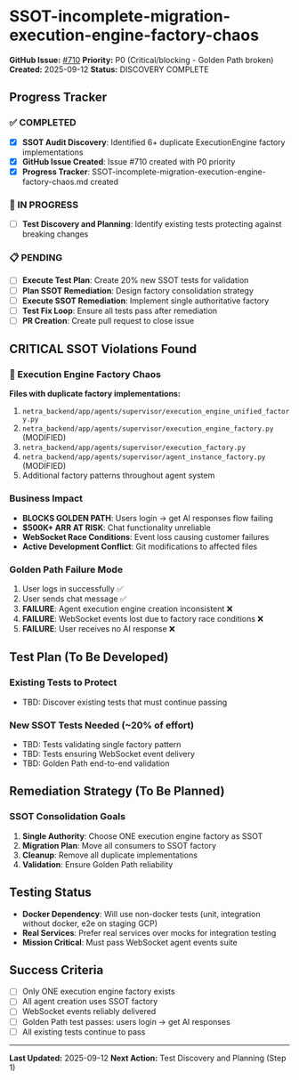 # SSOT-incomplete-migration-execution-engine-factory-chaos

**GitHub Issue:** [#710](https://github.com/netra-systems/netra-apex/issues/710)
**Priority:** P0 (Critical/blocking - Golden Path broken)
**Created:** 2025-09-12
**Status:** DISCOVERY COMPLETE

## Progress Tracker

### ✅ COMPLETED
- [x] **SSOT Audit Discovery**: Identified 6+ duplicate ExecutionEngine factory implementations
- [x] **GitHub Issue Created**: Issue #710 created with P0 priority
- [x] **Progress Tracker**: SSOT-incomplete-migration-execution-engine-factory-chaos.md created

### 🔄 IN PROGRESS
- [ ] **Test Discovery and Planning**: Identify existing tests protecting against breaking changes

### 📋 PENDING
- [ ] **Execute Test Plan**: Create 20% new SSOT tests for validation
- [ ] **Plan SSOT Remediation**: Design factory consolidation strategy
- [ ] **Execute SSOT Remediation**: Implement single authoritative factory
- [ ] **Test Fix Loop**: Ensure all tests pass after remediation
- [ ] **PR Creation**: Create pull request to close issue

## CRITICAL SSOT Violations Found

### 🚨 Execution Engine Factory Chaos
**Files with duplicate factory implementations:**
1. `netra_backend/app/agents/supervisor/execution_engine_unified_factory.py`
2. `netra_backend/app/agents/supervisor/execution_engine_factory.py` (MODIFIED)
3. `netra_backend/app/agents/supervisor/execution_factory.py`
4. `netra_backend/app/agents/supervisor/agent_instance_factory.py` (MODIFIED)
5. Additional factory patterns throughout agent system

### Business Impact
- **BLOCKS GOLDEN PATH**: Users login → get AI responses flow failing
- **$500K+ ARR AT RISK**: Chat functionality unreliable
- **WebSocket Race Conditions**: Event loss causing customer failures
- **Active Development Conflict**: Git modifications to affected files

### Golden Path Failure Mode
1. User logs in successfully ✅
2. User sends chat message ✅
3. **FAILURE**: Agent execution engine creation inconsistent ❌
4. **FAILURE**: WebSocket events lost due to factory race conditions ❌
5. **FAILURE**: User receives no AI response ❌

## Test Plan (To Be Developed)

### Existing Tests to Protect
- TBD: Discover existing tests that must continue passing

### New SSOT Tests Needed (~20% of effort)
- TBD: Tests validating single factory pattern
- TBD: Tests ensuring WebSocket event delivery
- TBD: Golden Path end-to-end validation

## Remediation Strategy (To Be Planned)

### SSOT Consolidation Goals
1. **Single Authority**: Choose ONE execution engine factory as SSOT
2. **Migration Plan**: Move all consumers to SSOT factory
3. **Cleanup**: Remove all duplicate implementations
4. **Validation**: Ensure Golden Path reliability

## Testing Status
- **Docker Dependency**: Will use non-docker tests (unit, integration without docker, e2e on staging GCP)
- **Real Services**: Prefer real services over mocks for integration testing
- **Mission Critical**: Must pass WebSocket agent events suite

## Success Criteria
- [ ] Only ONE execution engine factory exists
- [ ] All agent creation uses SSOT factory
- [ ] WebSocket events reliably delivered
- [ ] Golden Path test passes: users login → get AI responses
- [ ] All existing tests continue to pass

---
**Last Updated:** 2025-09-12
**Next Action:** Test Discovery and Planning (Step 1)